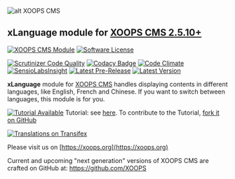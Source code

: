 ![alt XOOPS CMS](https://xoops.org/images/logoXoopsPhp8_400.png)
## xLanguage module for  [XOOPS CMS 2.5.10+](https://xoops.org)
[![XOOPS CMS Module](https://img.shields.io/badge/XOOPS%20CMS-Module-blue.svg)](https://xoops.org)
[![Software License](https://img.shields.io/badge/license-GPL-brightgreen.svg?style=flat)](https://www.gnu.org/licenses/gpl-2.0.html)

[![Scrutinizer Code Quality](https://img.shields.io/scrutinizer/g/XoopsModules25x/xlanguage.svg?style=flat)](https://scrutinizer-ci.com/g/XoopsModules25x/xlanguage/?branch=master)
[![Codacy Badge](https://api.codacy.com/project/badge/grade/177664bcc7874ab7bddc1192c59e480d)](https://www.codacy.com/app/mambax7/xlanguage_2)
[![Code Climate](https://img.shields.io/codeclimate/github/XoopsModules25x/xlanguage.svg?style=flat)](https://codeclimate.com/github/XoopsModules25x/xlanguage)
[![SensioLabsInsight](https://insight.sensiolabs.com/projects/f9b47b9f-9d03-4d6f-a639-badc6e3b1475/mini.png)](https://insight.sensiolabs.com/projects/f9b47b9f-9d03-4d6f-a639-badc6e3b1475)
[![Latest Pre-Release](https://img.shields.io/github/tag/XoopsModules25x/xlanguage.svg?style=flat)](https://github.com/XoopsModules25x/xlanguage/tags/)
[![Latest Version](https://img.shields.io/github/release/XoopsModules25x/xlanguage.svg?style=flat)](https://github.com/XoopsModules25x/xlanguage/releases/)

**xLanguage** module for [XOOPS CMS](https://xoops.org) handles displaying contents in different languages, like English, French and Chinese. If you want to switch between languages, this module is for you.

[![Tutorial Available](https://xoops.org/images/tutorial-available-blue.svg)](https://xoops.gitbook.io/xlanguage-tutorial/) Tutorial: see [here](https://xoops.gitbook.io/xlanguage-tutorial/).
To contribute to the Tutorial, [fork it on GitHub](https://github.com/XoopsDocs/xlanguage-tutorial)

[![Translations on Transifex](https://xoops.org/images/translations-transifex-blue.svg)](https://www.transifex.com/xoops)

Please visit us on  [https://xoops.org](https://xoops.org)

Current and upcoming "next generation" versions of XOOPS CMS are crafted on GitHub at: https://github.com/XOOPS

